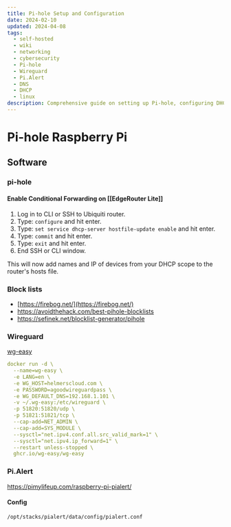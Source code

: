 ```yaml
---
title: Pi-hole Setup and Configuration
date: 2024-02-10
updated: 2024-04-08
tags:
  - self-hosted
  - wiki
  - networking
  - cybersecurity
  - Pi-hole
  - Wireguard
  - Pi.Alert
  - DNS
  - DHCP
  - linux
description: Comprehensive guide on setting up Pi-hole, configuring DHCP with EdgeRouter Lite, integrating Wireguard for secure VPN access, and monitoring with Pi.Alert.
---
```


# Pi-hole Raspberry Pi

## Software

### pi-hole

#### Enable Conditional Forwarding on [[EdgeRouter Lite]]

1. Log in to CLI or SSH to Ubiquiti router.
2. Type: `configure` and hit enter.
3. Type: `set service dhcp-server hostfile-update enable` and hit enter.
4. Type: `commit` and hit enter.
5. Type: `exit` and hit enter.
6. End SSH or CLI window.

This will now add names and IP of devices from your DHCP scope to the router's hosts file.
### Block lists

- [https://firebog.net/](https://firebog.net/)
- https://avoidthehack.com/best-pihole-blocklists
- https://sefinek.net/blocklist-generator/pihole

### Wireguard

[wg-easy](https://github.com/wg-easy/)

```yaml
docker run -d \
  --name=wg-easy \
  -e LANG=en \
  -e WG_HOST=helmerscloud.com \
  -e PASSWORD=agoodwireguardpass \
  -e WG_DEFAULT_DNS=192.168.1.101 \
  -v ~/.wg-easy:/etc/wireguard \
  -p 51820:51820/udp \
  -p 51821:51821/tcp \
  --cap-add=NET_ADMIN \
  --cap-add=SYS_MODULE \
  --sysctl="net.ipv4.conf.all.src_valid_mark=1" \
  --sysctl="net.ipv4.ip_forward=1" \
  --restart unless-stopped \
  ghcr.io/wg-easy/wg-easy
```

### Pi.Alert

https://pimylifeup.com/raspberry-pi-pialert/

#### Config

```bash
/opt/stacks/pialert/data/config/pialert.conf
```
